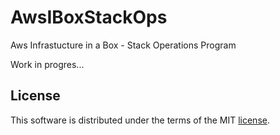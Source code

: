 # AwsIBoxStackOps
Aws Infrastucture in a Box - Stack Operations Program

Work in progres...

## License ##

This software is distributed under the terms of the MIT [license](LICENSE).
